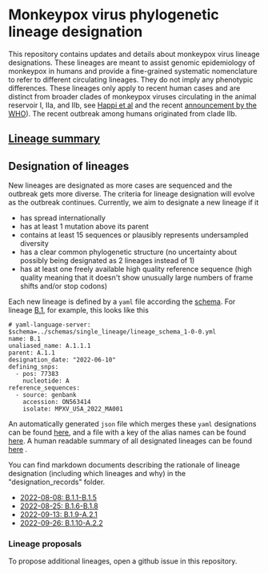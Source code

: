 # Monkeypox virus phylogenetic lineage designation

This repository contains updates and details about monkeypox virus lineage designations.
These lineages are meant to assist genomic epidemiology of monkeypox in humans and provide a fine-grained systematic nomenclature to refer to different circulating lineages.
They do not imply any phenotypic differences.
These lineages only apply to recent human cases and are distinct from broader clades of monkeypox viruses circulating in the animal reservoir I, IIa, and IIb, see [Happi et al](https://virological.org/t/urgent-need-for-a-non-discriminatory-and-non-stigmatizing-nomenclature-for-monkeypox-virus/853) and the recent [announcement by the WHO](https://worldhealthorganization.cmail20.com/t/ViewEmail/d/422BD62D623B6A3D2540EF23F30FEDED/F75AF81C90108C72B4B1B1F623478121?alternativeLink=False)).
The recent outbreak among humans originated from clade IIb.

## [Lineage summary](auto-generated/lineages.md)

## Designation of lineages
New lineages are designated as more cases are sequenced and the outbreak gets more diverse.
The criteria for lineage designation will evolve as the outbreak continues.
Currently, we aim to designate a new lineage if it

 - has spread internationally
 - has at least 1 mutation above its parent
 - contains at least 15 sequences or plausibly represents undersampled diversity
 - has a clear common phylogenetic structure (no uncertainty about possibly being designated as 2 lineages instead of 1)
 - has at least one freely available high quality reference sequence (high quality meaning that it doesn't show unusually large numbers of frame shifts and/or stop codons)

Each new lineage is defined by a `yaml` file according the [schema](schemas/single_lineage/lineage_schema_1-0-0.yml).
For lineage [B.1](lineages/B.1.yml), for example, this looks like this
```
# yaml-language-server: $schema=../schemas/single_lineage/lineage_schema_1-0-0.yml
name: B.1
unaliased_name: A.1.1.1
parent: A.1.1
designation_date: "2022-06-10"
defining_snps:
  - pos: 77383
    nucleotide: A
reference_sequences:
  - source: genbank
    accession: ON563414
    isolate: MPXV_USA_2022_MA001
```

An automatically generated `json` file which merges these `yaml` designations can be found [here](auto-generated/lineages.json), and a file with a key of the alias names can be found [here](auto-generated/alias_key.json).
A human readable summary of all designated lineages can be found [here](auto-generated/lineages.md) .

You can find markdown documents describing the rationale of lineage designation (including which lineages and why) in the "designation_records" folder.

 - [2022-08-08: B.1.1-B.1.5](designation_records/B.1.1-B.1.5_2022-08-08.md)
 - [2022-08-25: B.1.6-B.1.8](designation_records/B.1.6-B.1.8_2022-08-25.md)
 - [2022-09-13: B.1.9-A.2.1](designation_records/B.1.9-A.2.1_2022-09-13.md)
 - [2022-09-26: B.1.10-A.2.2](designation_records/B.1.10-A.2.2_2022-09-26.md)

### Lineage proposals
To propose additional lineages, open a github issue in this repository.

